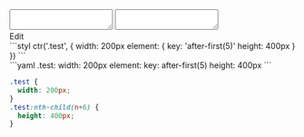 <div data-size="170" class="code-cont" data-example="after-first">
    <div class="code">
        <div class="code-wrap">
            <textarea id="stylus"></textarea>
            <textarea id="css"></textarea>
            <div class="edit-code">
                <span>Edit</span>
            </div>
        </div>
    </div>
</div>


<div data-size="170" data-examples="stylus"></div>
```styl
ctr('.test', {
  width: 200px
  element: {
    key: 'after-first(5)'
    height: 400px
  }
})
```

<div data-size="170" data-examples="yaml"></div>
```yaml
.test:
  width: 200px
  element:
    key: after-first(5)
    height: 400px
```

```css
.test {
  width: 200px;
}
.test:nth-child(n+6) {
  height: 400px;
}
```
<div class="cf"></div>
